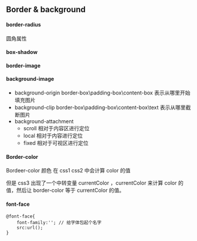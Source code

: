 ## Border & background

#### border-radius

圆角属性



#### box-shadow



#### border-image



#### background-image

+ background-origin   border-box\padding-box\content-box    表示从哪里开始填充图片
+ background-clip       border-box\padding-box\content-box\text    表示从哪里截断图片
+ background-attachment
  + scroll   相对于内容区进行定位
  + local    相对于内容进行定位
  + fixed   相对于可视区进行定位



#### Border-color

Bordeer-color 颜色 在 css1 css2 中会计算 color 的值

但是 css3 出现了一个中转变量 currentColor ，currentColor 来计算 color 的值，然后让 border-color 等于 currentColor 的值。



#### font-face

```
@font-face{
	font-family:''; // 给字体包起个名字
	src:url();
}
```



